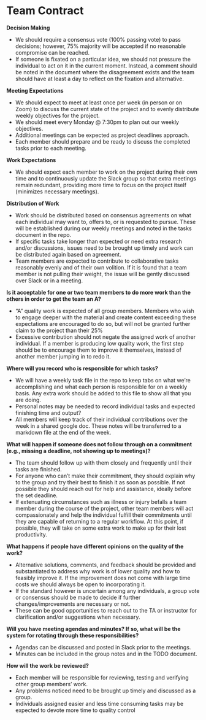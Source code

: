 # Team Contract

**Decision Making**
- We should require a consensus vote (100% passing vote) to pass decisions; however, 75% majority will be accepted if no reasonable compromise can be reached.
- If someone is fixated on a particular idea, we should not pressure the individual to act on it in the current moment. Instead, a comment should be noted in the document where the disagreement exists and the team should have at least a day to reflect on the fixation and alternative.

**Meeting Expectations**
- We should expect to meet at least once per week (in person or on Zoom) to discuss the current state of the project and to evenly distribute weekly objectives for the project.
- We should meet every Monday @ 7:30pm to plan out our weekly objectives.
- Additional meetings can be expected as project deadlines approach.
- Each member should prepare and be ready to discuss the completed tasks prior to each meeting.

**Work Expectations**
- We should expect each member to work on the project during their own time and to continuously update the Slack group so that extra meetings remain redundant, providing more time to focus on the project itself (minimizes necessary meetings).

**Distribution of Work**
- Work should be distributed based on consensus agreements on what each individual may want to, offers to, or is requested to pursue. These will be established during our weekly meetings and noted in the tasks document in the repo.
- If specific tasks take longer than expected or need extra research and/or discussions, issues need to be brought up timely and work can be distributed again based on agreement.
- Team members are expected to contribute to collaborative tasks reasonably evenly and of their own volition. If it is found that a team member is not pulling their weight, the issue will be gently discussed over Slack or in a meeting.

**Is it acceptable for one or two team members to do more work than the others in order to get the team an A?**
- “A” quality work is expected of all group members. Members who wish to engage deeper with the material and create content exceeding these expectations are encouraged to do so, but will not be granted further claim to the project than their 25%
- Excessive contribution should not negate the assigned work of another individual. If a member is producing low quality work, the first step should be to encourage them to improve it themselves, instead of another member jumping in to redo it.

**Where will you record who is responsible for which tasks?**
- We will have a weekly task file in the repo to keep tabs on what we’re accomplishing and what each person is responsible for on a weekly basis. Any extra work should be added to this file to show all that you are doing.
- Personal notes may be needed to record individual tasks and expected finishing time and output?
- All members will keep track of their individual contributions over the week in a shared google doc. These notes will be transferred to a markdown file at the end of the week. 
 
**What will happen if someone does not follow through on a commitment (e.g., missing a deadline, not showing up to meetings)?**
- The team should follow up with them closely and frequently until their tasks are finished. 
- For anyone who can’t make their commitment, they should explain why to the group and try their best to finish it as soon as possible. If not possible they should reach out for help and assistance, ideally before the set deadline.
- If extenuating circumstances such as illness or injury befalls a team member during the course of the project, other team members will act compassionately and help the individual fulfill their commitments until they are capable of returning to a regular workflow. At this point, if possible, they will take on some extra work to make up for their lost productivity.

**What happens if people have different opinions on the quality of the work?**
- Alternative solutions, comments, and feedback should be provided and substantiated to address why work is of lower quality and how to feasibly improve it. If the improvement does not come with large time costs we should always be open to incorporating it.
- If the standard however is uncertain among any individuals, a group vote or consensus should be made to decide if further changes/improvements are necessary or not.
- These can be good opportunities to reach out to the TA or instructor for clarification and/or suggestions when necessary.

**Will you have meeting agendas and minutes? If so, what will be the system for rotating through these responsibilities?**
- Agendas can be discussed and posted in Slack prior to the meetings.
- Minutes can be included in the group notes and in the TODO document.

**How will the work be reviewed?**
- Each member will be responsible for reviewing, testing and verifying other group members’ work.
- Any problems noticed need to be brought up timely and discussed as a group.
- Individuals assigned easier and less time consuming tasks may be expected to devote more time to quality control

